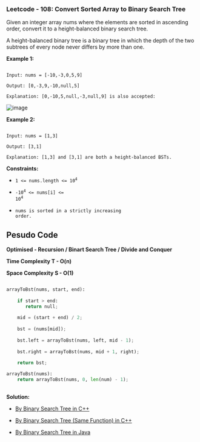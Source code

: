 ### Leetcode - 108: Convert Sorted Array to Binary Search Tree

Given an integer array nums where the elements are sorted in ascending order, convert it to a height-balanced binary search tree.

A height-balanced binary tree is a binary tree in which the depth of the two subtrees of every node never differs by more than one.



**Example 1:**

```

Input: nums = [-10,-3,0,5,9]

Output: [0,-3,9,-10,null,5]

Explanation: [0,-10,5,null,-3,null,9] is also accepted:

```

![image](https://user-images.githubusercontent.com/60919132/128285531-a31b87e6-b9a3-4410-8f14-954a54fad5f0.png)

**Example 2:**

```

Input: nums = [1,3]

Output: [3,1]

Explanation: [1,3] and [3,1] are both a height-balanced BSTs.

```

**Constraints:**

- <code>1 <= nums.length <= 10<sup>4</sup></code>

- <code>-10<sup>4</sup> <= nums[i] <= 10<sup>4</sup></code>

- <code>nums is sorted in a strictly increasing order.</code>

## Pesudo Code

**Optimised - Recursion / Binart Search Tree / Divide and Conquer**

**Time Complexity T - O(n)**

**Space Complexity S - O(1)**

```python

arrayToBst(nums, start, end):
    
    if start > end:
       return null;
    
    mid = (start + end) / 2;
    
    bst = (nums[mid]);
    
    bst.left = arrayToBst(nums, left, mid - 1);
    
    bst.right = arrayToBst(nums, mid + 1, right);
    
    return bst;

arrayToBst(nums):
    return arrayToBst(nums, 0, len(num) - 1);
    
```

**Solution:**

- [By Binary Search Tree in C++](https://github.com/Ajay2521/Competitive-Programming/blob/main/Leetcode%20And%20GFG/Array/Easy/Array%20to%20BST/By%20Recursion.cpp)

- [By Binary Search Tree (Same Function) in C++](https://github.com/Ajay2521/Competitive-Programming/blob/main/Leetcode%20And%20GFG/Array/Easy/Array%20to%20BST/By%20Recursion(SameFun).cpp)

- [By Binary Search Tree in Java](https://github.com/Ajay2521/Competitive-Programming/blob/main/Leetcode%20And%20GFG/Array/Easy/Array%20to%20BST/By%20Recursion.cpp)
